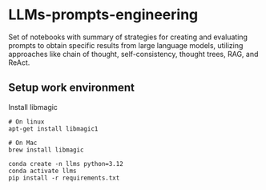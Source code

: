 # LLMs-prompts-engineering
Set of notebooks with summary of strategies for creating and evaluating prompts to obtain specific results from large language models, utilizing approaches like chain of thought, self-consistency, thought trees, RAG, and ReAct.


## Setup work environment

Install libmagic
```shell
# On linux
apt-get install libmagic1

# On Mac
brew install libmagic
``` 


```shell
conda create -n llms python=3.12
conda activate llms
pip install -r requirements.txt
```
